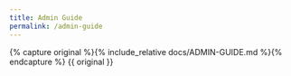 ```yaml
---
title: Admin Guide
permalink: /admin-guide
---
```

{% capture original %}{% include_relative docs/ADMIN-GUIDE.md %}{% endcapture %}
{{ original }}